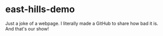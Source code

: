 # east-hills-demo
Just a joke of a webpage. 
I literally made a GitHub to share how bad it is. 
And that's our show! 
